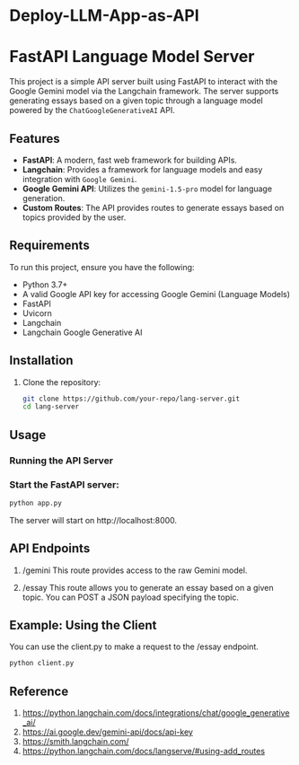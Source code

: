 ﻿# Deploy-LLM-App-as-API
# FastAPI Language Model Server

This project is a simple API server built using FastAPI to interact with the Google Gemini model via the Langchain framework. The server supports generating essays based on a given topic through a language model powered by the `ChatGoogleGenerativeAI` API.

## Features

- **FastAPI**: A modern, fast web framework for building APIs.
- **Langchain**: Provides a framework for language models and easy integration with `Google Gemini`.
- **Google Gemini API**: Utilizes the `gemini-1.5-pro` model for language generation.
- **Custom Routes**: The API provides routes to generate essays based on topics provided by the user.

## Requirements

To run this project, ensure you have the following:

- Python 3.7+
- A valid Google API key for accessing Google Gemini (Language Models)
- FastAPI
- Uvicorn
- Langchain
- Langchain Google Generative AI

## Installation

1. Clone the repository:
   ```bash
   git clone https://github.com/your-repo/lang-server.git
   cd lang-server
   ```
## Usage
### Running the API Server
### Start the FastAPI server:
```bash
python app.py
```
The server will start on http://localhost:8000.
## API Endpoints
1. /gemini
This route provides access to the raw Gemini model.

2. /essay
This route allows you to generate an essay based on a given topic. You can POST a JSON payload specifying the topic.

## Example: Using the Client
You can use the client.py to make a request to the /essay endpoint.
```bash
python client.py
```
## Reference
1. https://python.langchain.com/docs/integrations/chat/google_generative_ai/
2. https://ai.google.dev/gemini-api/docs/api-key
3. https://smith.langchain.com/
4. https://python.langchain.com/docs/langserve/#using-add_routes
